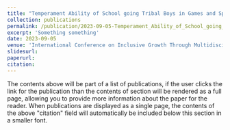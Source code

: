 ```yaml
---
title: "Temperament Ability of School going Tribal Boys in Games and Sports"
collection: publications
permalink: /publication/2023-09-05-Temperament_Ability_of_School_going_Tribal_Boys_in_Games_and_Sports
excerpt: 'Something something'
date: 2023-09-05
venue: 'International Conference on Inclusive Growth Through Multidisciplinary Research'
slidesurl: 
paperurl: 
citation: 
---
```


The contents above will be part of a list of publications, if the user clicks the link for the publication than the contents of section will be rendered as a full page, allowing you to provide more information about the paper for the reader. When publications are displayed as a single page, the contents of the above "citation" field will automatically be included below this section in a smaller font.
